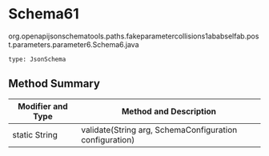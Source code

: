 # Schema61
org.openapijsonschematools.paths.fakeparametercollisions1ababselfab.post.parameters.parameter6.Schema6.java
```
type: JsonSchema
```

## Method Summary
| Modifier and Type | Method and Description |
| ----------------- | ---------------------- |
| static String | validate(String arg, SchemaConfiguration configuration) |
